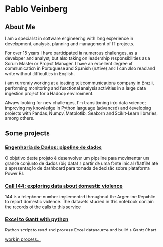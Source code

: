# Pablo Veinberg

## About Me

I am a specialist in software engineering with long experience in development, analysis, planning and management of IT projects.

For over 15 years I have participated in numerous challenges, as a developer and analyst; but also taking on leadership responsibilities as a Scrum Master or Project Manager. I have an excellent degree of communication in Portuguese and Spanish (native) and I can also read and write without difficulties in English.

I am currently working at a leading telecommunications company in Brazil, performing monitoring and functional analysis activities in a large data ingestion project for a Hadoop environment.

Always looking for new challenges, I'm transitioning into data science; improving my knowledge in Python language (advanced) and developing projects with Pandas, Numpy, Matplotlib, Seaborn and Scikit-Learn libraries, among others.

## Some projects

### [Engenharia de Dados: pipeline de dados](https://github.com/pveinberg/formacao-engenharia-dados)
O objetivo deste projeto é desenvolver um pipeline para movimentar um grande conjunto de dados (big data) a partir de uma fonte inicial (flatfile) até a apresentação de dashboard para tomada de decisão sobre plataforma Power BI.

### [Call 144: exploring data about domestic violence](https://github.com/pveinberg/linea-144)
144 is a telephone number implemented throughout the Argentine Republic to report domestic violence. The datasets studied in this notebook contain the records of the calls to this service.

### [Excel to Gantt with python](https://github.com/pveinberg/excel-to-gantt)
Python script to read and process Excel datasource and build a Gantt Chart



[work in process...](#)
